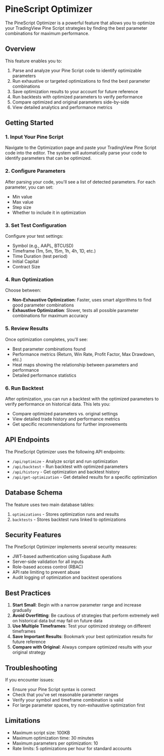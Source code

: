# PineScript Optimizer

The PineScript Optimizer is a powerful feature that allows you to optimize your TradingView Pine Script strategies by finding the best parameter combinations for maximum performance.

## Overview

This feature enables you to:

1. Parse and analyze your Pine Script code to identify optimizable parameters
2. Run exhaustive or targeted optimizations to find the best parameter combinations
3. Save optimization results to your account for future reference
4. Run backtests with optimized parameters to verify performance
5. Compare optimized and original parameters side-by-side
6. View detailed analytics and performance metrics

## Getting Started

### 1. Input Your Pine Script

Navigate to the Optimization page and paste your TradingView Pine Script code into the editor. The system will automatically parse your code to identify parameters that can be optimized.

### 2. Configure Parameters

After parsing your code, you'll see a list of detected parameters. For each parameter, you can set:

- Min value
- Max value
- Step size
- Whether to include it in optimization

### 3. Set Test Configuration

Configure your test settings:

- Symbol (e.g., AAPL, BTCUSD)
- Timeframe (1m, 5m, 15m, 1h, 4h, 1D, etc.)
- Time Duration (test period)
- Initial Capital
- Contract Size

### 4. Run Optimization

Choose between:

- **Non-Exhaustive Optimization**: Faster, uses smart algorithms to find good parameter combinations
- **Exhaustive Optimization**: Slower, tests all possible parameter combinations for maximum accuracy

### 5. Review Results

Once optimization completes, you'll see:

- Best parameter combinations found
- Performance metrics (Return, Win Rate, Profit Factor, Max Drawdown, etc.)
- Heat maps showing the relationship between parameters and performance
- Detailed performance statistics

### 6. Run Backtest

After optimization, you can run a backtest with the optimized parameters to verify performance on historical data. This lets you:

- Compare optimized parameters vs. original settings
- View detailed trade history and performance metrics
- Get specific recommendations for further improvements

## API Endpoints

The PineScript Optimizer uses the following API endpoints:

- `/api/optimize` - Analyze script and run optimization
- `/api/backtest` - Run backtest with optimized parameters
- `/api/history` - Get optimization and backtest history
- `/api/get-optimization` - Get detailed results for a specific optimization

## Database Schema

The feature uses two main database tables:

1. `optimizations` - Stores optimization runs and results
2. `backtests` - Stores backtest runs linked to optimizations

## Security Features

The PineScript Optimizer implements several security measures:

- JWT-based authentication using Supabase Auth
- Server-side validation for all inputs
- Role-based access control (RBAC)
- API rate limiting to prevent abuse
- Audit logging of optimization and backtest operations

## Best Practices

1. **Start Small**: Begin with a narrow parameter range and increase gradually
2. **Avoid Overfitting**: Be cautious of strategies that perform extremely well on historical data but may fail on future data
3. **Use Multiple Timeframes**: Test your optimized strategy on different timeframes
4. **Save Important Results**: Bookmark your best optimization results for future reference
5. **Compare with Original**: Always compare optimized results with your original strategy

## Troubleshooting

If you encounter issues:

- Ensure your Pine Script syntax is correct
- Check that you've set reasonable parameter ranges
- Verify your symbol and timeframe combination is valid
- For large parameter spaces, try non-exhaustive optimization first

## Limitations

- Maximum script size: 100KB
- Maximum optimization time: 30 minutes
- Maximum parameters per optimization: 10
- Rate limits: 5 optimizations per hour for standard accounts 